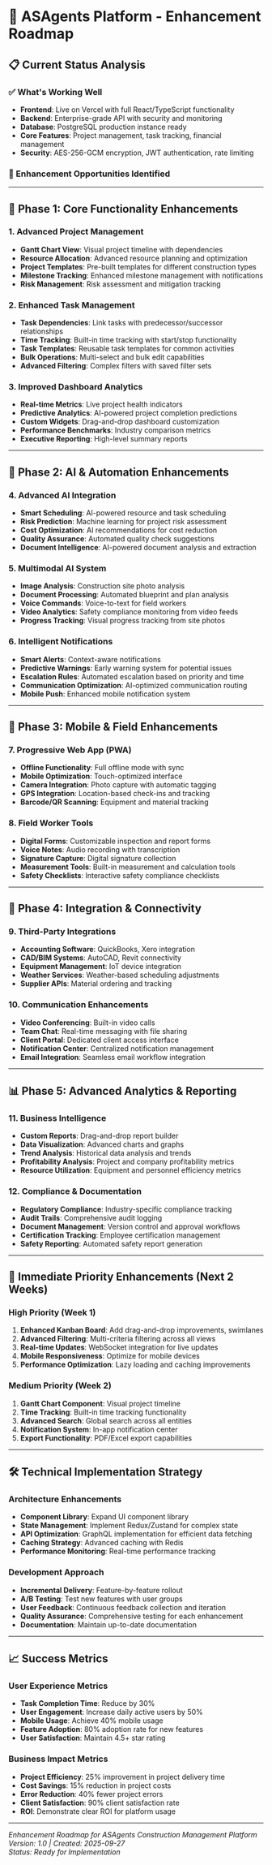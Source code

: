 # 🚀 ASAgents Platform - Enhancement Roadmap

## 📋 **Current Status Analysis**

### **✅ What's Working Well**
- **Frontend**: Live on Vercel with full React/TypeScript functionality
- **Backend**: Enterprise-grade API with security and monitoring
- **Database**: PostgreSQL production instance ready
- **Core Features**: Project management, task tracking, financial management
- **Security**: AES-256-GCM encryption, JWT authentication, rate limiting

### **🎯 Enhancement Opportunities Identified**

---

## 🔧 **Phase 1: Core Functionality Enhancements**

### **1. Advanced Project Management**
- **Gantt Chart View**: Visual project timeline with dependencies
- **Resource Allocation**: Advanced resource planning and optimization
- **Project Templates**: Pre-built templates for different construction types
- **Milestone Tracking**: Enhanced milestone management with notifications
- **Risk Management**: Risk assessment and mitigation tracking

### **2. Enhanced Task Management**
- **Task Dependencies**: Link tasks with predecessor/successor relationships
- **Time Tracking**: Built-in time tracking with start/stop functionality
- **Task Templates**: Reusable task templates for common activities
- **Bulk Operations**: Multi-select and bulk edit capabilities
- **Advanced Filtering**: Complex filters with saved filter sets

### **3. Improved Dashboard Analytics**
- **Real-time Metrics**: Live project health indicators
- **Predictive Analytics**: AI-powered project completion predictions
- **Custom Widgets**: Drag-and-drop dashboard customization
- **Performance Benchmarks**: Industry comparison metrics
- **Executive Reporting**: High-level summary reports

---

## 🤖 **Phase 2: AI & Automation Enhancements**

### **4. Advanced AI Integration**
- **Smart Scheduling**: AI-powered resource and task scheduling
- **Risk Prediction**: Machine learning for project risk assessment
- **Cost Optimization**: AI recommendations for cost reduction
- **Quality Assurance**: Automated quality check suggestions
- **Document Intelligence**: AI-powered document analysis and extraction

### **5. Multimodal AI System**
- **Image Analysis**: Construction site photo analysis
- **Document Processing**: Automated blueprint and plan analysis
- **Voice Commands**: Voice-to-text for field workers
- **Video Analytics**: Safety compliance monitoring from video feeds
- **Progress Tracking**: Visual progress tracking from site photos

### **6. Intelligent Notifications**
- **Smart Alerts**: Context-aware notifications
- **Predictive Warnings**: Early warning system for potential issues
- **Escalation Rules**: Automated escalation based on priority and time
- **Communication Optimization**: AI-optimized communication routing
- **Mobile Push**: Enhanced mobile notification system

---

## 📱 **Phase 3: Mobile & Field Enhancements**

### **7. Progressive Web App (PWA)**
- **Offline Functionality**: Full offline mode with sync
- **Mobile Optimization**: Touch-optimized interface
- **Camera Integration**: Photo capture with automatic tagging
- **GPS Integration**: Location-based check-ins and tracking
- **Barcode/QR Scanning**: Equipment and material tracking

### **8. Field Worker Tools**
- **Digital Forms**: Customizable inspection and report forms
- **Voice Notes**: Audio recording with transcription
- **Signature Capture**: Digital signature collection
- **Measurement Tools**: Built-in measurement and calculation tools
- **Safety Checklists**: Interactive safety compliance checklists

---

## 🔗 **Phase 4: Integration & Connectivity**

### **9. Third-Party Integrations**
- **Accounting Software**: QuickBooks, Xero integration
- **CAD/BIM Systems**: AutoCAD, Revit connectivity
- **Equipment Management**: IoT device integration
- **Weather Services**: Weather-based scheduling adjustments
- **Supplier APIs**: Material ordering and tracking

### **10. Communication Enhancements**
- **Video Conferencing**: Built-in video calls
- **Team Chat**: Real-time messaging with file sharing
- **Client Portal**: Dedicated client access interface
- **Notification Center**: Centralized notification management
- **Email Integration**: Seamless email workflow integration

---

## 📊 **Phase 5: Advanced Analytics & Reporting**

### **11. Business Intelligence**
- **Custom Reports**: Drag-and-drop report builder
- **Data Visualization**: Advanced charts and graphs
- **Trend Analysis**: Historical data analysis and trends
- **Profitability Analysis**: Project and company profitability metrics
- **Resource Utilization**: Equipment and personnel efficiency metrics

### **12. Compliance & Documentation**
- **Regulatory Compliance**: Industry-specific compliance tracking
- **Audit Trails**: Comprehensive audit logging
- **Document Management**: Version control and approval workflows
- **Certification Tracking**: Employee certification management
- **Safety Reporting**: Automated safety report generation

---

## 🎯 **Immediate Priority Enhancements (Next 2 Weeks)**

### **High Priority (Week 1)**
1. **Enhanced Kanban Board**: Add drag-and-drop improvements, swimlanes
2. **Advanced Filtering**: Multi-criteria filtering across all views
3. **Real-time Updates**: WebSocket integration for live updates
4. **Mobile Responsiveness**: Optimize for mobile devices
5. **Performance Optimization**: Lazy loading and caching improvements

### **Medium Priority (Week 2)**
1. **Gantt Chart Component**: Visual project timeline
2. **Time Tracking**: Built-in time tracking functionality
3. **Advanced Search**: Global search across all entities
4. **Notification System**: In-app notification center
5. **Export Functionality**: PDF/Excel export capabilities

---

## 🛠️ **Technical Implementation Strategy**

### **Architecture Enhancements**
- **Component Library**: Expand UI component library
- **State Management**: Implement Redux/Zustand for complex state
- **API Optimization**: GraphQL implementation for efficient data fetching
- **Caching Strategy**: Advanced caching with Redis
- **Performance Monitoring**: Real-time performance tracking

### **Development Approach**
- **Incremental Delivery**: Feature-by-feature rollout
- **A/B Testing**: Test new features with user groups
- **User Feedback**: Continuous feedback collection and iteration
- **Quality Assurance**: Comprehensive testing for each enhancement
- **Documentation**: Maintain up-to-date documentation

---

## 📈 **Success Metrics**

### **User Experience Metrics**
- **Task Completion Time**: Reduce by 30%
- **User Engagement**: Increase daily active users by 50%
- **Mobile Usage**: Achieve 40% mobile usage
- **Feature Adoption**: 80% adoption rate for new features
- **User Satisfaction**: Maintain 4.5+ star rating

### **Business Impact Metrics**
- **Project Efficiency**: 25% improvement in project delivery time
- **Cost Savings**: 15% reduction in project costs
- **Error Reduction**: 40% fewer project errors
- **Client Satisfaction**: 90% client satisfaction rate
- **ROI**: Demonstrate clear ROI for platform usage

---

*Enhancement Roadmap for ASAgents Construction Management Platform*  
*Version: 1.0 | Created: 2025-09-27*  
*Status: Ready for Implementation*
